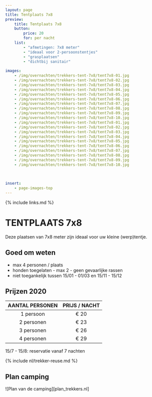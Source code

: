 ```yaml
---
layout: page
title: Tentplaats 7x8
preview: 
    title: Tentplaats 7x8
    button:
        price: 20
        for: per nacht
    list:
        - "afmetingen: 7x8 meter"
        - "ideaal voor 2-persoonstentjes"
        - "grasplaatsen"
        - "dichtbij sanitair"
                
images:
    - /img/overnachten/trekkers-tent-7x8/tent7x8-01.jpg
    - /img/overnachten/trekkers-tent-7x8/tent7x8-02.jpg
    - /img/overnachten/trekkers-tent-7x8/tent7x8-03.jpg
    - /img/overnachten/trekkers-tent-7x8/tent7x8-04.jpg
    - /img/overnachten/trekkers-tent-7x8/tent7x8-05.jpg
    - /img/overnachten/trekkers-tent-7x8/tent7x8-06.jpg
    - /img/overnachten/trekkers-tent-7x8/tent7x8-07.jpg
    - /img/overnachten/trekkers-tent-7x8/tent7x8-08.jpg
    - /img/overnachten/trekkers-tent-7x8/tent7x8-09.jpg
    - /img/overnachten/trekkers-tent-7x8/tent7x8-10.jpg
    - /img/overnachten/trekkers-tent-7x8/tent7x8-01.jpg
    - /img/overnachten/trekkers-tent-7x8/tent7x8-02.jpg
    - /img/overnachten/trekkers-tent-7x8/tent7x8-03.jpg
    - /img/overnachten/trekkers-tent-7x8/tent7x8-04.jpg
    - /img/overnachten/trekkers-tent-7x8/tent7x8-05.jpg
    - /img/overnachten/trekkers-tent-7x8/tent7x8-06.jpg
    - /img/overnachten/trekkers-tent-7x8/tent7x8-07.jpg
    - /img/overnachten/trekkers-tent-7x8/tent7x8-08.jpg
    - /img/overnachten/trekkers-tent-7x8/tent7x8-09.jpg
    - /img/overnachten/trekkers-tent-7x8/tent7x8-10.jpg
    
    
    
insert:
    - page-images-top
---
```

{% include links.md %}

# TENTPLAATS 7x8

Deze plaatsen van 7x8 meter zijn ideaal voor uw kleine (werp)tentje.  


## Goed om weten

- max 4 personen / plaats
- honden toegelaten - max 2 - geen gevaarlijke rassen
- niet toegankelijk  tussen 15/01 - 01/03 en 15/11 - 15/12

## Prijzen 2020

AANTAL PERSONEN | PRIJS / NACHT     
:-------------:|:-----------:|
1 persoon      |€ 20             
2 personen     |€ 23                   
3 personen     |€ 26      
4 personen     |€ 29            
      

15/7 - 15/8: reservatie vanaf 7 nachten

{% include nl/trekker-reuse.md %}

## Plan camping

![Plan van de camping][plan_trekkers.nl]